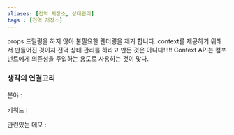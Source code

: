 ```yaml
---
aliases: [전역 저장소, 상태관리]
tags : [전역 저장소]
---
```




props 드릴링을 하지 않아 불필요한 렌더링을 제거 합니다. 
context를 제공하기 위해서 만들어진 것이지 전역 상태 관리를 하라고 만든 것은 아니다!!!!!
Context API는 컴포넌트에게 의존성을 주입하는 용도로 사용하는 것이 맞다. 





### 생각의 연결고리
분야 :

키워드 :

관련있는 메모 : 
